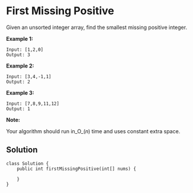 # First Missing Positive

Given an unsorted integer array, find the smallest missing positive integer.

**Example 1:**

```
Input: [1,2,0]
Output: 3
```

**Example 2:**

```
Input: [3,4,-1,1]
Output: 2
```

**Example 3:**

```
Input: [7,8,9,11,12]
Output: 1
```

**Note:**

Your algorithm should run in_O_\(_n_\) time and uses constant extra space.

## Solution

```
class Solution {
    public int firstMissingPositive(int[] nums) {
        
    }
}
```



